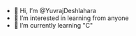 - 👋 Hi, I’m @YuvrajDeshlahara
- 👀 I’m interested in learning from anyone
- 🌱 I’m currently learning "C"


<!---
YuvrajDeshlahara/YuvrajDeshlahara is a ✨ special ✨ repository because its `README.md` (this file) appears on your GitHub profile.
You can click the Preview link to take a look at your changes.
--->
